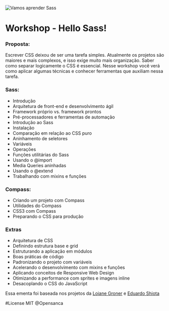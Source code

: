 ![Vamos aprender Sass](http://media02.hongkiat.com/getting-started-saas/sass-getting-started.jpg)

# Workshop - Hello Sass!

### Proposta: 
Escrever CSS deixou de ser uma tarefa simples. Atualmente os projetos são maiores e mais complexos, e isso exige muito mais organização. Saber como separar logicamente o CSS é essencial. Nesse workshop você verá como aplicar algumas técnicas e conhecer ferramentas que auxiliam nessa tarefa.


### Sass: 
- Introdução
- Arquitetura de front-end e desenvolvimento ágil
- Framework próprio vs. framework prontos
- Pré-processadores e ferramentas de automação
- Introdução ao Sass
- Instalação
- Comparação em relação ao CSS puro
- Aninhamento de seletores
- Variáveis
- Operações
- Funções utilitárias do Sass
- Usando o @import
- Media Queries aninhadas
- Usando o @extend
- Trabalhando com mixins e funções

### Compass:
-  Criando um projeto com Compass
-  Utilidades do Compass
-  CSS3 com Compass
-  Preparando o CSS para produção

### Extras

- Arquitetura de CSS
- Definindo estrutura base e grid
- Estruturando a aplicação em módulos
- Boas práticas de código
- Padronizando o projeto com variáveis
- Acelerando o desenvolvimento com mixins e funções
- Aplicando conceitos de Responsive Web Design
- Otimizando a performance com sprites e imagens inline
- Desacoplando o CSS do JavaScript

Essa ementa foi baseada nos projetos da [Loiane Groner](https://github.com/loiane/curso-css3-sass-compass) e [Eduardo Shiota](http://howtocode.com.br/cursos/css)

#License
MIT @Opensanca
